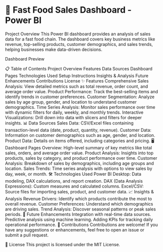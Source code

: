 <HTML> <h1>🍔 Fast Food Sales Dashboard - Power BI</h1></HTML>
Project Overview
This Power BI dashboard provides an analysis of sales data for a fast food chain. The dashboard covers key business metrics like revenue, top-selling products, customer demographics, and sales trends, helping businesses make data-driven decisions.

Dashboard Preview

📋 Table of Contents
Project Overview
Features
Data Sources
Dashboard Pages
Technologies Used
Setup Instructions
Insights & Analysis
Future Enhancements
Contributions
License
✨ Features
Comprehensive Sales Analysis: View detailed metrics such as total revenue, order count, and average order value.
Product Performance: Track the best-selling items and identify trends in customer preferences.
Customer Segmentation: Analyze sales by age group, gender, and location to understand customer demographics.
Time Series Analysis: Monitor sales performance over time with dynamic filters for daily, weekly, and monthly trends.
Interactive Visualizations: Drill down into data with slicers and filters for deeper insights.
📊 Data Sources
Sales Data: CSV/Excel files containing transaction-level data (date, product, quantity, revenue).
Customer Data: Information on customer demographics such as age, gender, and location.
Product Data: Details on items offered, including categories and pricing.
🖥️ Dashboard Pages
Overview: High-level summary of key metrics like total sales, orders, and average order value.
Product Analysis: Insights into top products, sales by category, and product performance over time.
Customer Analysis: Breakdown of sales by demographics, including age groups and location.
Sales Trends: Time series analysis with options to view sales by day, week, or month.
🛠️ Technologies Used
Power BI Desktop: Data modeling, DAX calculations, and report creation.
DAX (Data Analysis Expressions): Custom measures and calculated columns.
Excel/CSV: Source files for importing sales, product, and customer data.
📈 Insights & Analysis
Revenue Drivers: Identify which products contribute the most to overall revenue.
Customer Preferences: Understand which demographics are driving sales.
Trend Analysis: Discover seasonal patterns or peak sales periods.
🔮 Future Enhancements
Integration with real-time data sources.
Predictive analysis using machine learning.
Adding KPIs for tracking daily operational performance.
🤝 Contributions
Contributions are welcome! If you have any suggestions or enhancements, feel free to open an issue or submit a pull request.

📄 License
This project is licensed under the MIT License.
